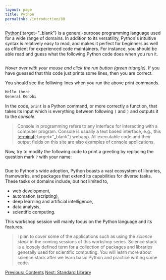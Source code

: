 ```yaml
---
layout: page
title: Python
permalink: /introduction/00
---
```


[Python](https://www.python.org/){:target="_blank"} is a general-purpose
programming language
used for a wide range of domains. In addition to its versatility,
Python's intuitive syntax is relatively easy to read, and makes it perfect for
beginners as well as efficient for experienced code maintainers. For instance,
you should be able read and guess what the following Python code does when you
run it.

<div class="language-python highlighter-rouge">
<pre class="highlight"><script type="py-editor" worker>
print("Hello there")
print("General Kenobi")
</script></pre></div>

*Hover over with your mouse and click the run button (green triangle)*. If you
have guessed that this code just prints some lines, then you are correct.

You should see the folliwing lines when you run the above print commands.

```sh
Hello there
General Kenobi
```

In the code, `print` is a Python command, or more correctly a function, that
takes its input which is everything between following `(` and `)` and outputs it
to the *console*.

> Console in programming refers to any interface for interacting with a computer
program. Console is usually a text based interface, e.g., this
[terminal](/pythonlab/terminal/){:target="_blank"} webapp.
All executable code and their output fields on this site are also examples of
console applications.

Now, try to modify the following code to print a greeting by replacing the
question mark `?` with your name:

<div class="language-python highlighter-rouge">
<pre class="highlight"><script type="py-editor" worker>
print("Hello ?")
</script></pre></div>

Due to Python's wide adoption, Python boasts a vast ecosystem of
libraries, frameworks, and packages that extend its capabilities for diverse
tasks. These tasks or domains include, but not limited to,

- web development,
- automation (scripting),
- deep learning and artificial intelligence,
- data analysis,
- scientific computing.

This workshop session will mainly focus on the Python language and its features.

> I plan to cover some of the applications such as using the *science stack* in the
coming sessions of this workshop series. Science stack is a loosely defined term
for a collection of packages and libraries generally used for scientific computing.
You will learn more about science stack after we learn basic Python and practice
writing some code.

<div class="prevnextlinks">
    <a href="/pythonlab/introduction/">Previous: Contents</a>
    <a href="01">Next: Standard Library</a>
</div>
